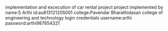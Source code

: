 implementation and excecution of car rental project
project implemented by 
name:S Arthi
id:au813121205001
college:Pavendar Bharathidasan college of engineering and technology
login credentials
username:arthi
password:arthi987654321
